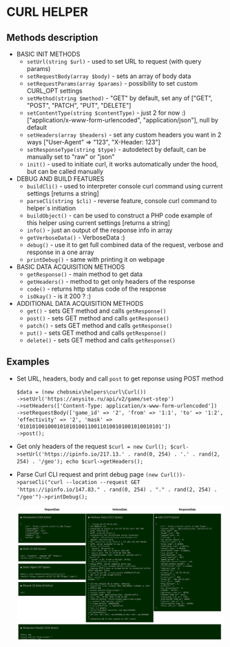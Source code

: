 # CURL HELPER
## Methods description
- BASIC INIT METHODS
    - `setUrl(string $url)` - used to set URL to request (with query params)
    - `setRequestBody(array $body)` - sets an array of body data
    - `setRequestParams(array $params)` - possibility to set custom CURL_OPT settings
    - `setMethod(string $method)` - "GET" by default, set any of ["GET", "POST", "PATCH", "PUT", "DELETE"]
    - `setContentType(string $contentType)` - just 2 for now :) ["application/x-www-form-urlencoded", "application/json"], null by default
    - `setHeaders(array $headers)` - set any custom headers you want in 2 ways ["User-Agent" => "123", "X-Header: 123"]
    - `setResponseType(string $type)` - autodetect by default, can be manually set to "raw" or "json"
    - `init()` - used to initiate curl, it works automatically under the hood, but can be called manually
- DEBUG AND BUILD FEATURES
    - `buildCli()` - used to interpreter console curl command using current settings [returns a string]
    - `parseCli(string $cli)` - reverse feature, console curl command to helper`s initiation
    - `buildObject()` - can be used to construct a PHP code example of this helper using current settings [returns a string]
    - `info()` - just an output of the response info in array
    - `getVerboseData()` - VerboseData :)
    - `debug()` - use it to get full combined data of the request, verbose and response in a one array
    - `printDebug()` - same with printing it on webpage
- BASIC DATA ACQUISITION METHODS
    - `getResponse()` - main method to get data
    - `getHeaders()` - method to get only headers of the response
    - `code()` - returns http status code of the response
    - `isOkay()` - is it 200 ? :)
- ADDITIONAL DATA ACQUISITION METHODS
    - `get()` - sets GET method and calls `getResponse()`
    - `post()` - sets GET method and calls `getResponse()`
    - `patch()` - sets GET method and calls `getResponse()`
    - `put()` - sets GET method and calls `getResponse()`
    - `delete()` - sets GET method and calls `getResponse()`
## Examples
- Set URL, headers, body and call `post` to get reponse using POST method
    ```
    $data = (new chebsmix\helpers\curl\Curl())
    ->setUrl('https://anysite.ru/api/v2/game/set-step')
    ->setHeaders(['Content-Type: application/x-www-form-urlencoded'])
    ->setRequestBody(['game_id' => '2', 'from' => '1:1', 'to' => '1:2', 'effectivity' => '2', 'mask' => '0101010010001010101001100110100101001010010101'])
    ->post();
    ```
- Get only headers of the request
    `
    $curl = new Curl();
    $curl->setUrl('https://ipinfo.io/217.13.' . rand(0, 254) . '.' . rand(2, 254) . '/geo');
    echo $curl->getHeaders();
    `
- Parse Curl CLI request and print debug page
    `(new Curl())->parseCli("curl --location --request GET 'https://ipinfo.io/147.83." . rand(0, 254) . "." . rand(2, 254) . "/geo'")->printDebug();`
    
    ![alt text](image.png)